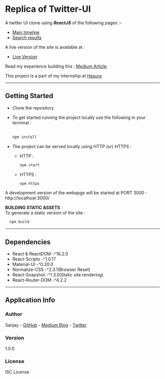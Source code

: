 # Replica of Twitter-UI
A twitter UI clone using ***ReactJS*** of the following pages :-
  * [Main timeline](https://twitter.com)
  * [Search results](https://twitter.com/search?q=aadhaar)

A live version of the site is available at :
  * [Live Version](https://twitui-clone.herokuapp.com/)

Read my experience building this : [Medium Article]()

This project is a part of my Internship at [Hasura](https://hasura.io/)

---
## Getting Started

* Clone the repository 
* To get started running the project locally use the following in your terminal :<br><br>
  ```sh
  npm install 
  ```
* The project can be served locally using HTTP (or) HTTPS : 
  
  * HTTP :
    ```sh
    npm start
    ```
  * HTTPS :
    ```sh
    npm https
    ```
A development version of the webapge will be started at PORT 3000 :<br>
http://localhost:3000/

**BUILDING STATIC ASSETS** : <br>
To generate a static version of the site :
  ```sh
    npm build 
  ```

---
## Dependencies
* React & ReactDOM -^16.2.0
* React-Scripts -^1.0.17
* Material-UI -^0.20.0
* Normalize-CSS -^2.3.1(Browser Reset)
* React-Snapshot -^1.3.0(Static site rendering)
* React-Router-DOM -^4.2.2

---
## Application Info
### Author
Sanjay - [GitHub](https://github.com/itssan14) - [Medium Blog]() - [Twitter](https://twitter.com/itssan14)
### Version
1.0.0
### License
ISC License
